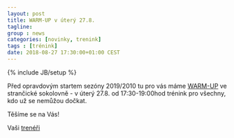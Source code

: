 ```yaml
---
layout: post
title: WARM-UP v úterý 27.8.
tagline: 
group : news
categories: [novinky, trenink]
tags : [trénink]
date: 2018-08-27 17:30:00+01:00 CEST
---
```

{% include JB/setup %}

Před opravdovým startem sezóny 2019/2010 tu pro vás máme [WARM-UP](https://www.facebook.com/events/394315104549086/)
ve strančické sokolovně - v úterý 27.8. od 17:30-19:00hod trénink pro všechny, kdo už se nemůžou dočkat.

Těšíme se na Vás!

Vaši [trenéři][1]

[1]: http://taekwondo-strancice.cz/treneri/
